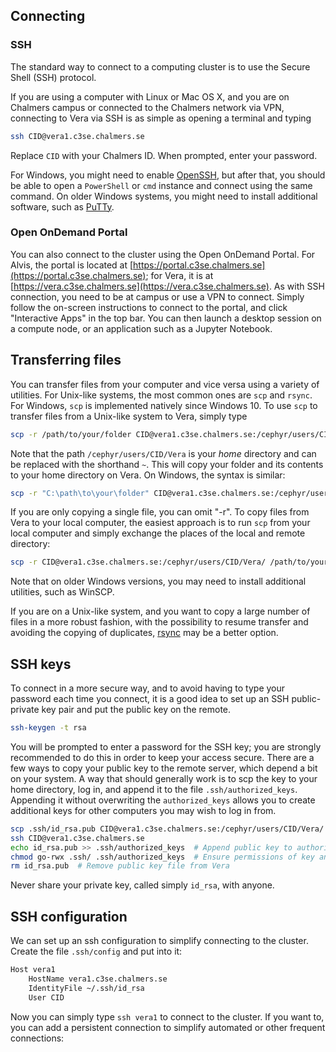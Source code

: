 ## Connecting
### SSH

The standard way to connect to a computing cluster is to use the Secure Shell (SSH) protocol.

If you are using a computer with Linux or Mac OS X, and you are on Chalmers campus or connected to the Chalmers network via VPN, connecting to Vera via SSH is as simple as opening a terminal and typing

```bash
ssh CID@vera1.c3se.chalmers.se
```

Replace `CID` with your Chalmers ID. When prompted, enter your password.

For Windows, you might need to enable [OpenSSH](https://learn.microsoft.com/en-us/windows-server/administration/openssh/openssh_install_firstuse), but after that, you should be able to open a `PowerShell` or `cmd` instance and connect using the same command. On older Windows systems, you might need to install additional software, such as [PuTTy](https://www.chiark.greenend.org.uk/~sgtatham/putty/).

### Open OnDemand Portal

You can also connect to the cluster using the Open OnDemand Portal. For Alvis, the portal is located at [https://portal.c3se.chalmers.se](https://portal.c3se.chalmers.se); for Vera, it is at [https://vera.c3se.chalmers.se](https://vera.c3se.chalmers.se). As with SSH connection, you need to be at campus or use a VPN to connect. Simply follow the on-screen instructions to connect to the portal, and click "Interactive Apps" in the top bar. You can then launch a desktop session on a compute node, or an application such as a Jupyter Notebook.

## Transferring files

You can transfer files from your computer and vice versa using a variety of utilities. For Unix-like systems, the most common ones are `scp` and `rsync`. For Windows, `scp` is implemented natively since Windows 10. To use `scp` to transfer files from a Unix-like system to Vera, simply type

```bash
scp -r /path/to/your/folder CID@vera1.c3se.chalmers.se:/cephyr/users/CID/Vera/
```

Note that the path `/cephyr/users/CID/Vera` is your _home_ directory and can be replaced with the shorthand `~`. This will copy your folder and its contents to your home directory on Vera. On Windows, the syntax is similar:

```bash
scp -r "C:\path\to\your\folder" CID@vera1.c3se.chalmers.se:/cephyr/users/CID/Vera/
```

If you are only copying a single file, you can omit "-r". To copy files from Vera to your local computer, the easiest approach is to run `scp` from your local computer and simply exchange the places of the local and remote directory:


```bash
scp -r CID@vera1.c3se.chalmers.se:/cephyr/users/CID/Vera/ /path/to/your/folder 
```

Note that on older Windows versions, you may need to install additional utilities, such as WinSCP.

If you are on a Unix-like system, and you want to copy a large number of files in a more robust fashion, with the possibility to resume transfer and avoiding the copying of duplicates, [rsync](https://linux.die.net/man/1/rsync) may be a better option.

## SSH keys

To connect in a more secure way, and to avoid having to type your password each time you connect, it is a good idea to set up an SSH public-private key pair and put the public key on the remote.

```bash
ssh-keygen -t rsa
```

You will be prompted to enter a password for the SSH key; you are strongly recommended to do this in order to keep your access secure. There are a few ways to copy your public key to the remote server, which depend a bit on your system. A way that should generally work is to scp the key to your home directory, log in, and append it to the file `.ssh/authorized_keys`. Appending it without overwriting the `authorized_keys` allows you to create additional keys for other computers you may wish to log in from.

```bash
scp .ssh/id_rsa.pub CID@vera1.c3se.chalmers.se:/cephyr/users/CID/Vera/
ssh CID@vera1.c3se.chalmers.se
echo id_rsa.pub >> .ssh/authorized_keys  # Append public key to authorized_keys.
chmod go-rwx .ssh/ .ssh/authorized_keys  # Ensure permissions of key and directory are correct.
rm id_rsa.pub  # Remove public key file from Vera
```

Never share your private key, called simply `id_rsa`, with anyone.

## SSH configuration

We can set up an ssh configuration to simplify connecting to the cluster. Create the file `.ssh/config` and put into it:

```bash
Host vera1
    HostName vera1.c3se.chalmers.se
    IdentityFile ~/.ssh/id_rsa
    User CID
```

Now you can simply type `ssh vera1` to connect to the cluster. If you want to, you can add a persistent connection to simplify automated or other frequent connections:

